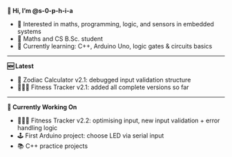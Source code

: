 **👋 Hi, I’m @s-0-p-h-i-a**
- 👀 Interested in maths, programming, logic, and sensors in embedded systems
- 📖 Maths and CS B.Sc. student
- 🌱 Currently learning: C++, Arduino Uno, logic gates & circuits basics

---

**🆕 Latest**
- 🌙 Zodiac Calculator v2.1: debugged input validation structure
- 🏋🏻‍♀️ Fitness Tracker v2.1: added all complete versions so far

---

**🚧 Currently Working On**
- 🏋🏻‍♀️ Fitness Tracker v2.2: optimising input, new input validation + error handling logic
- 🕹️ First Arduino project: choose LED via serial input
- 📚 C++ practice projects

<!--- See my pinned repositories for ongoing projects!


💞️ I’m looking to collaborate on
- 📫 How to reach me ...
- 😄 Pronouns: ...
- ⚡ Fun fact: ... ... --->

<!---
s-0-p-h-i-a/s-0-p-h-i-a is a ✨ special ✨ repository because its `README.md` (this file) appears on your GitHub profile.
You can click the Preview link to take a look at your changes.
--->
